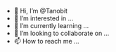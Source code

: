 - 👋 Hi, I’m @Tanobit
- 👀 I’m interested in ...
- 🌱 I’m currently learning ...
- 💞️ I’m looking to collaborate on ...
- 📫 How to reach me ...

<!---
Tanobit/Tanobit is a ✨ special ✨ repository because its `README.md` (this file) appears on your GitHub profile.
You can click the Preview link to take a look at your changes.
--->
